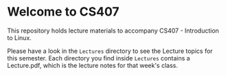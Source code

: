 # Welcome to CS407

This repository holds lecture materials to accompany CS407 - Introduction to
Linux.

Please have a look in the `Lectures` directory to see the Lecture topics for
this semester. Each directory you find inside `Lectures` contains a Lecture.pdf,
which is the lecture notes for that week's class.
